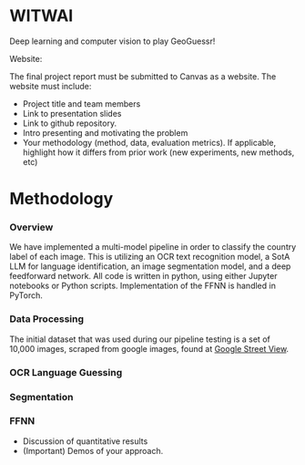 # WITWAI
Deep learning and computer vision to play GeoGuessr!

Website:

The final project report must be submitted to Canvas as a website. The website must include:

- Project title and team members
- Link to presentation slides
- Link to github repository.
- Intro presenting and motivating the problem
- Your methodology (method, data, evaluation metrics). If applicable, highlight how it differs from prior work (new experiments, new methods, etc)

# Methodology 

### Overview 

We have implemented a multi-model pipeline in order to classify the country label of each image. This is utilizing an OCR text recognition model, a SotA LLM for language identification, an image segmentation model, and a deep feedforward network. All code is written in python, using either Jupyter notebooks or Python scripts. Implementation of the FFNN is handled in PyTorch. 

### Data Processing

The initial dataset that was used during our pipeline testing is a set of 10,000 images, scraped from google images, found at [Google Street View](https://www.kaggle.com/datasets/paulchambaz/google-street-view/data). 

### OCR Language Guessing

### Segmentation

### FFNN



- Discussion of quantitative results
- (Important) Demos of your approach.

